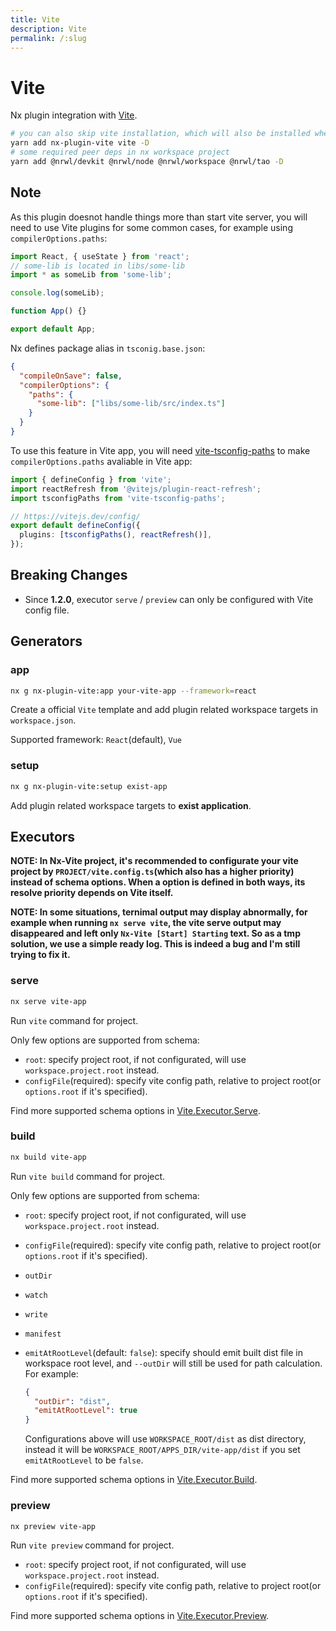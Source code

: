 ```yaml
---
title: Vite
description: Vite
permalink: /:slug
---
```


# Vite

Nx plugin integration with [Vite](https://vitejs.dev/).

```bash
# you can also skip vite installation, which will also be installed when executing generator:app
yarn add nx-plugin-vite vite -D
# some required peer deps in nx workspace project
yarn add @nrwl/devkit @nrwl/node @nrwl/workspace @nrwl/tao -D
```

## Note

As this plugin doesnot handle things more than start vite server, you will need to use Vite plugins for some common cases, for example using `compilerOptions.paths`:

```typescript
import React, { useState } from 'react';
// some-lib is located in libs/some-lib
import * as someLib from 'some-lib';

console.log(someLib);

function App() {}

export default App;
```

Nx defines package alias in `tsconig.base.json`:

```json
{
  "compileOnSave": false,
  "compilerOptions": {
    "paths": {
      "some-lib": ["libs/some-lib/src/index.ts"]
    }
  }
}
```

To use this feature in Vite app, you will need [vite-tsconfig-paths](https://www.npmjs.com/package/vite-tsconfig-paths) to make `compilerOptions.paths` avaliable in Vite app:

```typescript
import { defineConfig } from 'vite';
import reactRefresh from '@vitejs/plugin-react-refresh';
import tsconfigPaths from 'vite-tsconfig-paths';

// https://vitejs.dev/config/
export default defineConfig({
  plugins: [tsconfigPaths(), reactRefresh()],
});
```

## Breaking Changes

- Since **1.2.0**, executor `serve` / `preview` can only be configured with Vite config file.

## Generators

### app

```bash
nx g nx-plugin-vite:app your-vite-app --framework=react
```

Create a official `Vite` template and add plugin related workspace targets in `workspace.json`.

Supported framework: `React`(default), `Vue`

### setup

```bash
nx g nx-plugin-vite:setup exist-app
```

Add plugin related workspace targets to **exist application**.

## Executors

**NOTE: In Nx-Vite project, it's recommended to configurate your vite project by `PROJECT/vite.config.ts`(which also has a higher priority) instead of schema options. When a option is defined in both ways, its resolve priority depends on Vite itself.**

**NOTE: In some situations, ternimal output may display abnormally, for example when running `nx serve vite`, the vite serve output may disappeared and left only `Nx-Vite [Start] Starting` text. So as a tmp solution, we use a simple ready log. This is indeed a bug and I'm still trying to fix it.**

### serve

```bash
nx serve vite-app
```

Run `vite` command for project.

Only few options are supported from schema:

- `root`: specify project root, if not configurated, will use `workspace.project.root` instead.
- `configFile`(required): specify vite config path, relative to project root(or `options.root` if it's specified).

Find more supported schema options in [Vite.Executor.Serve](/packages/nx-plugin-vite/src/executors/serve/schema.json).

### build

```bash
nx build vite-app
```

Run `vite build` command for project.

Only few options are supported from schema:

- `root`: specify project root, if not configurated, will use `workspace.project.root` instead.
- `configFile`(required): specify vite config path, relative to project root(or `options.root` if it's specified).
- `outDir`
- `watch`
- `write`
- `manifest`
- `emitAtRootLevel`(default: `false`): specify should emit built dist file in workspace root level, and `--outDir` will still be used for path calculation. For example:

  ```json
  {
    "outDir": "dist",
    "emitAtRootLevel": true
  }
  ```

  Configurations above will use `WORKSPACE_ROOT/dist` as dist directory, instead it will be `WORKSPACE_ROOT/APPS_DIR/vite-app/dist` if you set `emitAtRootLevel` to be `false`.

Find more supported schema options in [Vite.Executor.Build](/packages/nx-plugin-vite/src/executors/build/schema.json).

### preview

```bash
nx preview vite-app
```

Run `vite preview` command for project.

- `root`: specify project root, if not configurated, will use `workspace.project.root` instead.
- `configFile`(required): specify vite config path, relative to project root(or `options.root` if it's specified).

Find more supported schema options in [Vite.Executor.Preview](/packages/nx-plugin-vite/src/executors/preview/schema.json).
